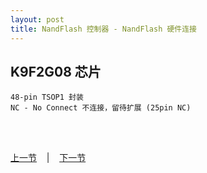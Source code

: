 ```yaml
---
layout: post
title: NandFlash 控制器 - NandFlash 硬件连接
---
```


## K9F2G08 芯片 
	48-pin TSOP1 封装
	NC - No Connect 不连接，留待扩展 (25pin NC)
	

<br> <br> 
<div> <a href="chp6-6.html">上一节</a> &nbsp;&nbsp; | &nbsp;&nbsp; <a href="chp7-2.html">下一节</a> </div> <br> <br>